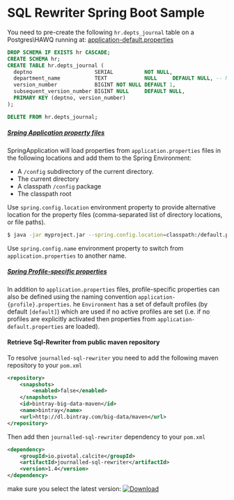 # SQL Rewriter Spring Boot Sample

You need to pre-create the following `hr.depts_journal` table on a Postgres\HAWQ running at: [application-default.properties](src/main/resources/application-default.properties)

```sql
DROP SCHEMA IF EXISTS hr CASCADE;
CREATE SCHEMA hr;
CREATE TABLE hr.depts_journal (
  deptno                    SERIAL          NOT NULL,
  department_name           TEXT            NULL     DEFAULT NULL, -- Nullable test column
  version_number            BIGINT NOT NULL DEFAULT 1,
  subsequent_version_number BIGINT NULL     DEFAULT NULL,
  PRIMARY KEY (deptno, version_number)
);

DELETE FROM hr.depts_journal;
```
##### [Srping Application property files](https://docs.spring.io/spring-boot/docs/current/reference/html/boot-features-external-config.html#boot-features-external-config-application-property-files)
SpringApplication will load properties from `application.properties` files in the following locations and add them to the Spring Environment:
* A `/config` subdirectory of the current directory.
* The current directory
* A classpath `/config` package
* The classpath root

Use `spring.config.location` environment property to provide alternative location for the property files (comma-separated list of directory locations, or file paths).
```bash
$ java -jar myproject.jar --spring.config.location=classpath:/default.properties,classpath:/override.properties
```
Use `spring.config.name` environment property to switch from `application.properties` to another name.


##### [Spring Profile-specific properties](https://docs.spring.io/spring-boot/docs/current/reference/html/boot-features-external-config.html#boot-features-external-config-profile-specific-properties)
In addition to `application.properties` files, profile-specific properties can also be defined using the naming convention `application-{profile}.properties`.
he `Environment` has a set of default profiles (by default `[default]`) which are used if no active profiles are set (i.e. if no profiles are explicitly activated then properties from `application-default.properties` are loaded).

#### Retrieve Sql-Rewriter from public maven repository

To resolve `journalled-sql-rewriter` you need to add the following maven repository to your `pom.xml`  
```xml
<repository>
	<snapshots>
		<enabled>false</enabled>
	</snapshots>
	<id>bintray-big-data-maven</id>
	<name>bintray</name>
	<url>http://dl.bintray.com/big-data/maven</url>
</repository>
```
Then add then `journalled-sql-rewriter` dependency to your `pom.xml`
```xml
<dependency>
	<groupId>io.pivotal.calcite</groupId>
	<artifactId>journalled-sql-rewriter</artifactId>
	<version>1.4</version>
</dependency>

```
make sure you select the latest version: [ ![Download](https://api.bintray.com/packages/big-data/maven/calcite-sql-rewriter/images/download.svg) ](https://bintray.com/big-data/maven/calcite-sql-rewriter/_latestVersion)

